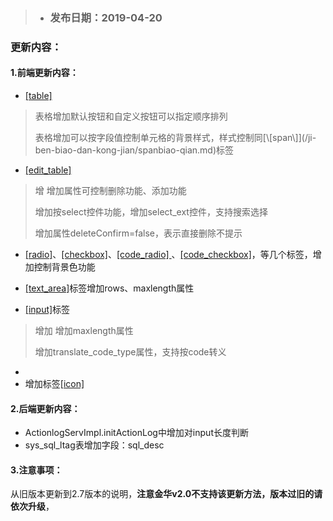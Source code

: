 > * ### 发布日期：2019-04-20

### 更新内容：

#### 1.前端更新内容：

* [\[table\]](/ji-ben-biao-dan-kong-jian/tablebiao-qian-3010-zhu-3011.md)

> 表格增加默认按钮和自定义按钮可以指定顺序排列
>
> 表格增加可以按字段值控制单元格的背景样式，样式控制同\[\\[span\\]\]\(/ji-ben-biao-dan-kong-jian/spanbiao-qian.md\)标签

* [\[edit\_table\]](/ji-ben-biao-dan-kong-jian/tablesecond-biao-qian-3010-1-9.md)

> 增 增加属性可控制删除功能、添加功能
>
> 增加按select控件功能，增加select\_ext控件，支持搜索选择
>
> 增加属性deleteConfirm=false，表示直接删除不提示

* [\[radio\]](/ji-ben-biao-dan-kong-jian/radiobiao-qian-3010-lu-3011.md)、[\[checkbox\]](/ji-ben-biao-dan-kong-jian/checkboxbiao-qian-3010-lu-3011.md)、[\[code\_radio\] ](/ji-ben-biao-dan-kong-jian/coderadio-biao-qian-3010-lu-3011.md)、[\[code\_checkbox\]](/ji-ben-biao-dan-kong-jian/codecheckbox-biao-qian-3010-lu-3011.md)，等几个标签，增加控制背景色功能

* [\[text\_area\]](/ji-ben-biao-dan-kong-jian/textarea-biao-qian-3010-shi-3011.md)标签增加rows、maxlength属性

* [\[input\]](/ji-ben-biao-dan-kong-jian/inputbiao-qian-3010-shi-3011.md)标签

> 增加 增加maxlength属性
>
> 增加translate\_code\_type属性，支持按code转义

* 
* 增加标签[\[icon\]](/ji-ben-biao-dan-kong-jian/iconbiao-qian-3010-2-8.md)

#### 2.后端更新内容：

* ActionlogServImpl.initActionLog中增加对input长度判断
* sys\_sql\_ltag表增加字段：sql\_desc

#### 3.注意事项：

从旧版本更新到2.7版本的说明，**注意金华v2.0不支持该更新方法，版本过旧的请依次升级**，

